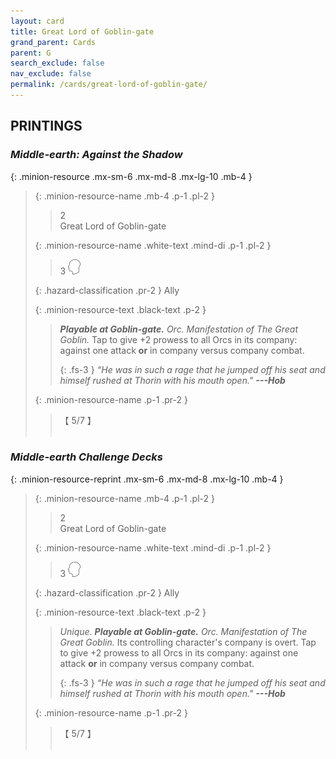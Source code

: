 ```yaml
---
layout: card
title: Great Lord of Goblin-gate
grand_parent: Cards
parent: G
search_exclude: false
nav_exclude: false
permalink: /cards/great-lord-of-goblin-gate/
---
```


## PRINTINGS


### _Middle-earth: Against the Shadow_

{: .minion-resource .mx-sm-6 .mx-md-8 .mx-lg-10 .mb-4 }
> {: .minion-resource-name .mb-4 .p-1 .pl-2 }
> > <div class="hazard-mp">2</div>
> > <div class="card-name">Great Lord of Goblin-gate</div>
>
> {: .minion-resource-name .white-text .mind-di .p-1 .pl-2 }
> > 3 ![](/assets/images/mind.svg)
>
> {: .hazard-classification .pr-2 }
> Ally
>
> {: .minion-resource-text .black-text .p-2 }
> > ***Playable at Goblin-gate.*** _Orc._ _Manifestation of The Great Goblin._ Tap to give +2 prowess to all Orcs in its company: against one attack **or** in company versus company combat. 
> > 
> > {: .fs-3 } 
> > _“He was in such a rage that he jumped off his seat and himself rushed at Thorin with his mouth open."_ ***---&#65279;Hob*** 
> 
> {: .minion-resource-name .p-1 .pr-2 }
> > <div class="card-shield">【 5/7 】</div>
> > <div class="card-corruption-white">&nbsp;</div>

### _Middle-earth Challenge Decks_

{: .minion-resource-reprint .mx-sm-6 .mx-md-8 .mx-lg-10 .mb-4 }
> {: .minion-resource-name .mb-4 .p-1 .pl-2 }
> > <div class="hazard-mp">2</div>
> > <div class="card-name">Great Lord of Goblin-gate</div>
>
> {: .minion-resource-name .white-text .mind-di .p-1 .pl-2 }
> > 3 ![](/assets/images/mind.svg)
>
> {: .hazard-classification .pr-2 }
> Ally
>
> {: .minion-resource-text .black-text .p-2 }
> > _Unique._ ***Playable at Goblin-gate.*** _Orc._ _Manifestation of The Great Goblin._ Its controlling character's company is overt. Tap to give +2 prowess to all Orcs in its company: against one attack **or** in company versus company combat. 
> > 
> > {: .fs-3 } 
> > _“He was in such a rage that he jumped off his seat and himself rushed at Thorin with his mouth open."_ ***---&#65279;Hob*** 
> 
> {: .minion-resource-name .p-1 .pr-2 }
> > <div class="card-shield">【 5/7 】</div>
> > <div class="card-corruption-white">&nbsp;</div>
